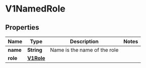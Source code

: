 
# V1NamedRole

## Properties
Name | Type | Description | Notes
------------ | ------------- | ------------- | -------------
**name** | **String** | Name is the name of the role | 
**role** | [**V1Role**](V1Role.md) |  | 



